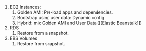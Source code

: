 1. EC2 Instances:
	1. Golden AMI: Pre-load apps and dependencies.
	2. Bootstrap using user data: Dynamic config
	3. Hybrid: mix Golden AMI and User Data ([[Elastic Beanstalk]])
2. RDS
	1. Restore from a snapshot.
3. EBS Volumes
	1. Restore from snapshot.